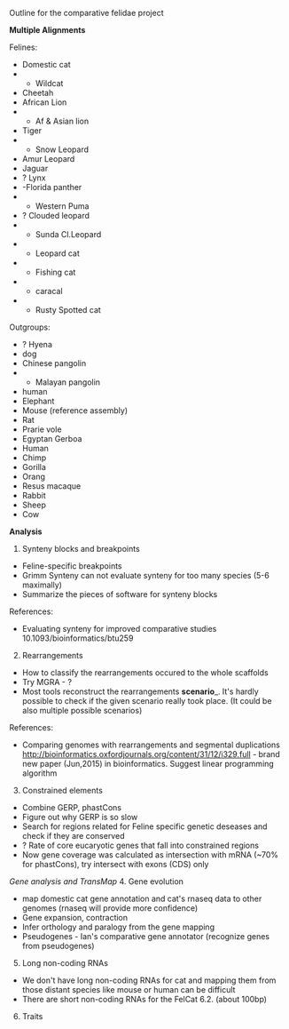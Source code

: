 Outline for the comparative felidae project

**Multiple Alignments**

Felines:

* Domestic cat
* - Wildcat
* Cheetah
* African Lion
* - Af & Asian lion
* Tiger
* - Snow Leopard
* Amur Leopard
* Jaguar
* ? Lynx
* -Florida panther  
* - Western Puma
* ? Clouded leopard
* - Sunda Cl.Leopard 
* - Leopard cat
* - Fishing cat
* - caracal
* - Rusty Spotted cat
 
Outgroups:

* ? Hyena
* dog
* Chinese pangolin
* - Malayan pangolin
* human
* Elephant
* Mouse (reference assembly)
* Rat
* Prarie vole 
* Egyptan Gerboa
* Human
* Chimp 
* Gorilla
* Orang
* Resus macaque
* Rabbit
* Sheep
* Cow

**Analysis**

1. Synteny blocks and breakpoints
 * Feline-specific breakpoints
 * Grimm Synteny can not evaluate synteny for too many species (5-6 maximally)
 * Summarize the pieces of software for synteny blocks
 
References:
* Evaluating synteny for improved comparative studies 10.1093/bioinformatics/btu259

 
2. Rearrangements
 * How to classify the rearrangements occured to the whole scaffolds
 * Try MGRA - ?
 * Most tools reconstruct the rearrangements __scenario___. It's hardly possible to check if the given scenario really took place. (It could be also multiple possible scenarios)
 
References:
* Comparing genomes with rearrangements and segmental duplications http://bioinformatics.oxfordjournals.org/content/31/12/i329.full - brand new paper (Jun,2015) in bioinformatics. Suggest linear programming algorithm
 
3. Constrained elements
 * Combine GERP, phastCons
 * Figure out why GERP is so slow
 * Search for regions related for Feline specific genetic deseases and check if they are conserved
 * ? Rate of core eucaryotic genes that fall into constrained regions
 * Now gene coverage was calculated as intersection with mRNA (~70% for phastCons), try intersect with exons (CDS) only

*Gene analysis and TransMap* 
4. Gene evolution
* map domestic cat gene annotation and cat's rnaseq data to other genomes
 (rnaseq will provide more confidence)
* Gene expansion, contraction
* Infer orthology and paralogy from the gene mapping
* Pseudogenes - Ian's comparative gene annotator (recognize genes from pseudogenes)

5. Long non-coding RNAs 
 * We don't have long non-coding RNAs for cat and mapping them from those distant species like mouse or human can be difficult
 * There are short non-coding RNAs for the FelCat 6.2. (about 100bp)

6. Traits
